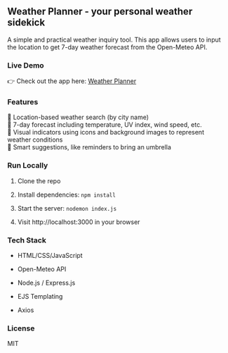 ## Weather Planner - your personal weather sidekick

A simple and practical weather inquiry tool. This app allows users to input the location to get 7-day weather forecast from the Open-Meteo API.

### Live Demo  

👉 Check out the app here: [Weather Planner](https://weather-planner-iqhv.onrender.com)

### Features

📍 Location-based weather search (by city name)<br>📅 7-day forecast including temperature, UV index, wind speed, etc.<br>🎨 Visual indicators using icons and background images to represent weather conditions<br>🧠 Smart suggestions, like reminders to bring an umbrella<br>

### Run Locally

1. Clone the repo

2. Install dependencies: `npm install`

3. Start the server: `nodemon index.js`

4. Visit http://localhost:3000 in your browser<br>

### Tech Stack

- HTML/CSS/JavaScript

- Open-Meteo API

- Node.js / Express.js

- EJS Templating

- Axios<br>

### License 

MIT 
